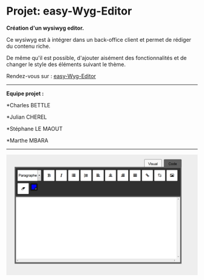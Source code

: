 # Projet: easy-Wyg-Editor
__Création d'un wysiwyg editor.__


Ce wysiwyg est à intégrer dans un back-office client et permet de rédiger du contenu riche. 
 
 De même qu'il est possible, d'ajouter aisément des fonctionnalités et de changer le style des éléments 
 suivant le thème.
 
 Rendez-vous sur :  [easy-Wyg-Editor](https://github.com/Charles-Bettle/easy-Wyg-Editor)
 
 ---
 __Equipe projet :__
 
 *Charles BETTLE
 
 *Julian CHEREL
 
 *Stéphane LE MAOUT
 
 *Marthe MBARA
 
 ----
 
 ![scan_easy-Wyg-Editor](https://github.com/Charles-Bettle/easy-Wyg-Editor/blob/master/images/easyWyg-v1.png)
